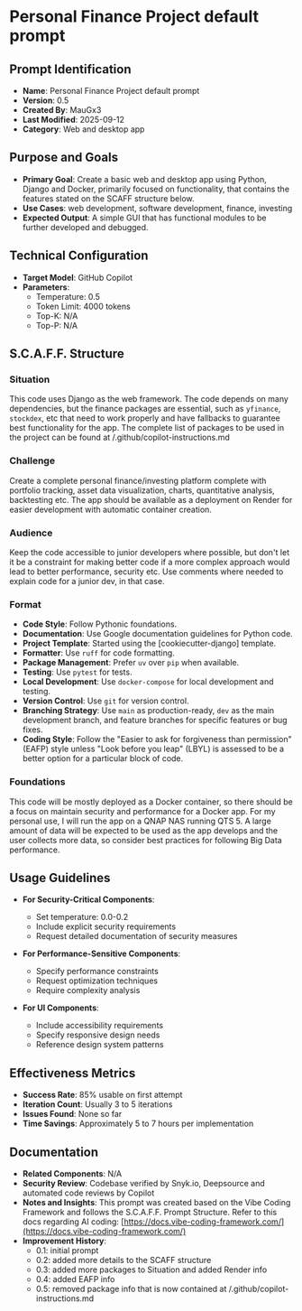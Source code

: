 # Personal Finance Project default prompt

## Prompt Identification

- **Name**: Personal Finance Project default prompt
- **Version**: 0.5
- **Created By**: MauGx3
- **Last Modified**: 2025-09-12
- **Category**: Web and desktop app

## Purpose and Goals

- **Primary Goal**: Create a basic web and desktop app using Python, Django and Docker, primarily focused on functionality, that contains the features stated on the SCAFF structure below.
- **Use Cases**: web development, software development, finance, investing
- **Expected Output**: A simple GUI that has functional modules to be further developed and debugged.

## Technical Configuration

- **Target Model**: GitHub Copilot
- **Parameters**:
  - Temperature: 0.5
  - Token Limit: 4000 tokens
  - Top-K: N/A
  - Top-P: N/A

## S.C.A.F.F. Structure

### Situation

This code uses Django as the web framework. The code depends on many dependencies, but the finance packages are essential, such as `yfinance`, `stockdex`, etc that need to work properly and have fallbacks to guarantee best functionality for the app. The complete list of packages to be used in the project can be found at /.github/copilot-instructions.md

### Challenge

Create a complete personal finance/investing platform complete with portfolio tracking, asset data visualization, charts, quantitative analysis, backtesting etc. The app should be available as a deployment on Render for easier development with automatic container creation.

### Audience

Keep the code accessible to junior developers where possible, but don't let it be a constraint for making better code if a more complex approach would lead to better performance, security etc. Use comments where needed to explain code for a junior dev, in that case.

### Format

- **Code Style**: Follow Pythonic foundations.
- **Documentation**: Use Google documentation guidelines for Python code.
- **Project Template**: Started using the [cookiecutter-django] template.
- **Formatter**: Use `ruff` for code formatting.
- **Package Management**: Prefer `uv` over `pip` when available.
- **Testing**: Use `pytest` for tests.
- **Local Development**: Use `docker-compose` for local development and testing.
- **Version Control**: Use `git` for version control.
- **Branching Strategy**: Use `main` as production-ready, `dev` as the main development branch, and feature branches for specific features or bug fixes.
- **Coding Style**: Follow the "Easier to ask for forgiveness than permission" (EAFP) style unless "Look before you leap" (LBYL) is assessed to be a better option for a particular block of code.

### Foundations

This code will be mostly deployed as a Docker container, so there should be a focus on maintain security and performance for a Docker app. For my personal use, I will run the app on a QNAP NAS running QTS 5. A large amount of data will be expected to be used as the app develops and the user collects more data, so consider best practices for following Big Data performance.

## Usage Guidelines

- **For Security-Critical Components**:

  - Set temperature: 0.0-0.2
  - Include explicit security requirements
  - Request detailed documentation of security measures
- **For Performance-Sensitive Components**:

  - Specify performance constraints
  - Request optimization techniques
  - Require complexity analysis
- **For UI Components**:

  - Include accessibility requirements
  - Specify responsive design needs
  - Reference design system patterns

## Effectiveness Metrics

- **Success Rate**: 85% usable on first attempt
- **Iteration Count**: Usually 3 to 5 iterations
- **Issues Found**: None so far
- **Time Savings**: Approximately 5 to 7 hours per implementation

## Documentation

- **Related Components**: N/A
- **Security Review**: Codebase verified by Snyk.io, Deepsource and automated code reviews by Copilot
- **Notes and Insights**: This prompt was created based on the Vibe Coding Framework and follows the S.C.A.F.F. Prompt Structure. Refer to this docs regarding AI coding: [https://docs.vibe-coding-framework.com/](https://docs.vibe-coding-framework.com/)
- **Improvement History**:
  - 0.1: initial prompt
  - 0.2: added more details to the SCAFF structure
  - 0.3: added more packages to Situation and added Render info
  - 0.4: added EAFP info
  - 0.5: removed package info that is now contained at /.github/copilot-instructions.md
